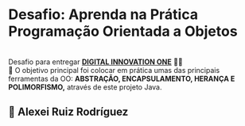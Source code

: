 <h1> Desafio: Aprenda na Prática Programação Orientada a Objetos</h1>

<p> </strong><br>Desafio para entregar <strong><a href="https://web.digitalinnovation.one/">DIGITAL INNOVATION ONE</a></strong> 💛🧡 <br>
    💎 O objetivo principal foi colocar em prática umas das principais ferramentas da OO: <strong>ABSTRAÇÃO, ENCAPSULAMENTO, HERANÇA E POLIMORFISMO,</strong> através de este projeto Java. </p>

<h2>🛑 Alexei Ruiz Rodríguez</h2>
